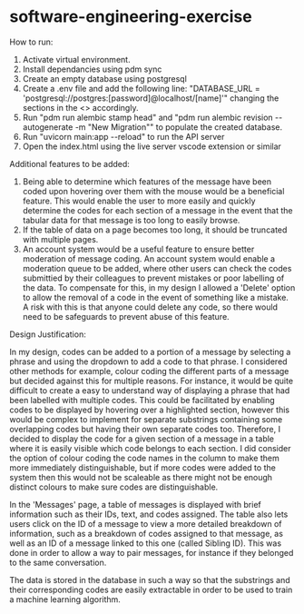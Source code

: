 # software-engineering-exercise

How to run:

1. Activate virtual environment.
2. Install dependancies using pdm sync
3. Create an empty database using postgresql
4. Create a .env file and add the following line: "DATABASE_URL = 'postgresql://postgres:[password]@localhost/[name]'"
   changing the sections in the <> accordingly.
5. Run "pdm run alembic stamp head" and "pdm run alembic revision --autogenerate -m "New Migration"" to populate the created database.
6. Run "uvicorn main:app --reload" to run the API server
7. Open the index.html using the live server vscode extension or similar


Additional features to be added:

1. Being able to determine which features of the message have been coded upon hovering over them with the mouse would be a beneficial
   feature. This would enable the user to more easily and quickly determine the codes for each section of a message in the event that
   the tabular data for that message is too long to easily browse.
2. If the table of data on a page becomes too long, it should be truncated with multiple pages.
3. An account system would be a useful feature to ensure better moderation of message coding. An account system would enable a moderation queue to be
   added, where other users can check the codes submittied by their colleagues to prevent mistakes or poor labelling of the data.
   To compensate for this, in my design I allowed a 'Delete' option to allow the removal of a code in the event of something like a mistake.
   A risk with this is that anyone could delete any code, so there would need to be safeguards to prevent abuse of this feature.

   
Design Justification:

In my design, codes can be added to a portion of a message by selecting a phrase and using the dropdown to add a code to that phrase.
I considered other methods for example, colour coding the different parts of a message but decided against this for multiple reasons.
For instance, it would be quite difficult to create a easy to understand way of displaying a phrase that had been labelled with
multiple codes. This could be facilitated by enabling codes to be displayed by hovering over a highlighted section, however this
would be complex to implement for separate substrings containing some overlapping codes but having their own separate codes too.
Therefore, I decided to display the code for a given section of a message in a table where it is easily visible which code belongs to each
section. I did consider the option of colour coding the code names in the column to make them more immediately distinguishable, but 
if more codes were added to the system then this would not be scaleable as there might not be enough distinct colours to make sure codes are distinguishable.

In the 'Messages' page, a table of messages is displayed with brief information such as their IDs, text, and codes assigned. 
The table also lets users click on the ID of a message to view a more detailed breakdown of information, such as a breakdown of 
codes assigned to that message, as well as an ID of a message linked to this one (called Sibling ID). This was done in order to allow a way
to pair messages, for instance if they belonged to the same conversation.

The data is stored in the database in such a way so that the substrings and their corresponding codes are easily extractable in order to be used to
train a machine learning algorithm.

